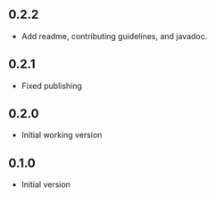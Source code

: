 0.2.2
-----
* Add readme, contributing guidelines, and javadoc.

0.2.1
-----
* Fixed publishing

0.2.0
-----
* Initial working version

0.1.0
-----
* Initial version
